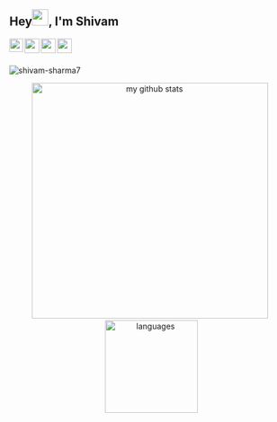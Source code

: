  ## Hey<img src="https://github.com/TheDudeThatCode/TheDudeThatCode/blob/master/Assets/Hi.gif" width="29px">, I'm Shivam</h1>

<a href="https://linkedin.com/in/meshivamsharma" target="_blank">
  <img align="left" width="24px" src="https://cdn-icons-png.flaticon.com/512/174/174857.png"  />
</a>

<a href="mailto:meshivam81@gmail.com">
  <img align="left" width="26px" src="https://cdn-icons-png.flaticon.com/512/281/281769.png" />
</a>
<a href="https://www.youtube.com/c/shivamsharma7" target="_blank">
  <img align="left" width="26px" src="https://i.pinimg.com/originals/46/02/cb/4602cbc18967da9c1eba7452905cd99b.png" />
</a>

<a href="https://instagram.com/meshivamsharma" target="_blank">
  <img align="left" width="26px" src="https://upload.wikimedia.org/wikipedia/commons/thumb/a/a5/Instagram_icon.png/1024px-Instagram_icon.png" />
</a>
 
<br />
<br />

<p align="left"> <img src="https://komarev.com/ghpvc/?username=shivam-sharma7&label=Profile%20views&color=0e75b6&style=flat" alt="shivam-sharma7" /> </p>



<p align="center">
<img src="https://github-readme-stats.vercel.app/api?username=shivam-sharma7&show_icons=true&theme=tokyonight" alt="my github stats" width="420"/>&nbsp;
    <img src="https://github-readme-stats.vercel.app/api/top-langs/?username=shivam-sharma7&layout=compact&theme=tokyonight" alt="languages" height="165">
</p>
</a>
